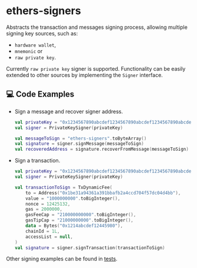 # ethers-signers

Abstracts the transaction and messages signing process, allowing multiple signing key sources, such as:

- `hardware wallet`,
- `mnemonic` or
- `raw private key`.

Currently `raw private key` signer is supported. Functionality can be easily extended to other sources by implementing
the `Signer` interface.

## 💻 Code Examples

- Sign a message and recover signer address.

    ```kotlin
    val privateKey = "0x1234567890abcdef1234567890abcdef1234567890abcdef1234567890abcdef"
    val signer = PrivateKeySigner(privateKey)
    
    val messageToSign = "ethers-signers".toByteArray()
    val signature = signer.signMessage(messageToSign)
    val recoveredAddress = signature.recoverFromMessage(messageToSign)
    ```

- Sign a transaction.

    ```kotlin
    val privateKey = "0x1234567890abcdef1234567890abcdef1234567890abcdef1234567890abcdef"
    val signer = PrivateKeySigner(privateKey)
    
    val transactionToSign = TxDynamicFee(
        to = Address("0x1be31a94361a391bbafb2a4ccd704f57dc04d4bb"),
        value = "1000000000".toBigInteger(),
        nonce = 12425132,
        gas = 2000000,
        gasFeeCap = "210000000000".toBigInteger(),
        gasTipCap = "21000000000".toBigInteger(),
        data = Bytes("0x1214abcdef12445980"),
        chainId = 1L,
        accessList = null,
    )
    val signature = signer.signTransaction(transactionToSign)
    ```

Other signing examples can be found in [tests](src/test/kotlin/io/ethers/signers).


